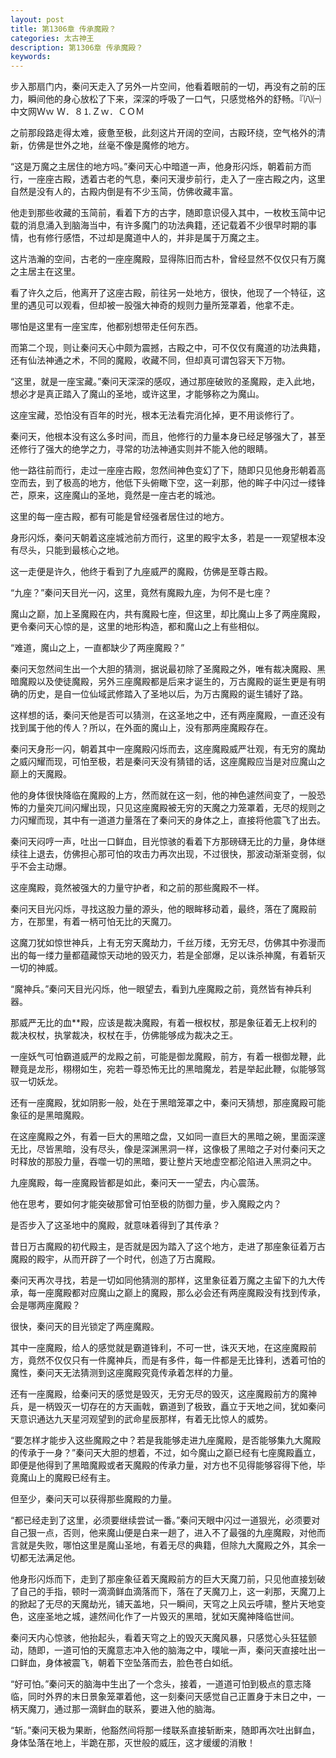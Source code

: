 ```yaml
---
layout: post
title: 第1306章 传承魔殿？
categories: 太古神王
description: 第1306章 传承魔殿？
keywords:
---
```


步入那扇门内，秦问天走入了另外一片空间，他看着眼前的一切，再没有之前的压力，瞬间他的身心放松了下来，深深的呼吸了一口气，只感觉格外的舒畅。『㈧㈠中文网Ｗｗ Ｗ．８⒈Ｚｗ．ＣＯＭ

之前那段路走得太难，疲惫至极，此刻这片开阔的空间，古殿环绕，空气格外的清新，仿佛是世外之地，丝毫不像是魔修的地方。

“这是万魔之主居住的地方吗。”秦问天心中暗道一声，他身形闪烁，朝着前方而行，一座座古殿，透着古老的气息，秦问天漫步前行，走入了一座古殿之内，这里自然是没有人的，古殿内倒是有不少玉简，仿佛收藏丰富。

他走到那些收藏的玉简前，看着下方的古字，随即意识侵入其中，一枚枚玉简中记载的消息涌入到脑海当中，有许多魔门的功法典籍，还记载着不少很早时期的事情，也有修行感悟，不过却是魔道中人的，并非是属于万魔之主。

这片浩瀚的空间，古老的一座座魔殿，显得陈旧而古朴，曾经显然不仅仅只有万魔之主居主在这里。

看了许久之后，他离开了这座古殿，前往另一处地方，很快，他现了一个特征，这里的遇见可以观看，但却被一股强大神奇的规则力量所笼罩着，他拿不走。

哪怕是这里有一座宝库，他都别想带走任何东西。

而第二个现，则让秦问天心中颇为震撼，古殿之中，可不仅仅有魔道的功法典籍，还有仙法神通之术，不同的魔殿，收藏不同，但却真可谓包容天下万物。

“这里，就是一座宝藏。”秦问天深深的感叹，通过那座破败的圣魔殿，走入此地，想必才是真正踏入了魔山的圣地，或许这里，才能够称之为魔山。

这座宝藏，恐怕没有百年的时光，根本无法看完消化掉，更不用谈修行了。

秦问天，他根本没有这么多时间，而且，他修行的力量本身已经足够强大了，甚至还修行了强大的绝学之力，寻常的功法神通实则并不能入他的眼睛。

他一路往前而行，走过一座座古殿，忽然间神色变幻了下，随即只见他身形朝着高空而去，到了极高的地方，他低下头俯瞰下空，这一刹那，他的眸子中闪过一缕锋芒，原来，这座魔山的圣地，竟然是一座古老的城池。

这里的每一座古殿，都有可能是曾经强者居住过的地方。

身形闪烁，秦问天朝着这座城池前方而行，这里的殿宇太多，若是一一观望根本没有尽头，只能到最核心之地。

这一走便是许久，他终于看到了九座威严的魔殿，仿佛是至尊古殿。

“九座？”秦问天目光一闪，这里，竟然有魔殿九座，为何不是七座？

魔山之巅，加上圣魔殿在内，共有魔殿七座，但这里，却比魔山上多了两座魔殿，更令秦问天心惊的是，这里的地形构造，都和魔山之上有些相似。

“难道，魔山之上，一直都缺少了两座魔殿？”

秦问天忽然间生出一个大胆的猜测，据说最初除了圣魔殿之外，唯有裁决魔殿、黑暗魔殿以及使徒魔殿，另外三座魔殿都是后来才诞生的，万古魔殿的诞生更是有明确的历史，是自一位仙域武修踏入了圣地以后，为万古魔殿的诞生铺好了路。

这样想的话，秦问天他是否可以猜测，在这圣地之中，还有两座魔殿，一直还没有找到属于他的传人？所以，在外面的魔山上，没有那两座魔殿存在。

秦问天身形一闪，朝着其中一座魔殿闪烁而去，这座魔殿威严壮观，有无穷的魔劫之威闪耀而现，可怕至极，若是秦问天没有猜错的话，这座魔殿应当是对应魔山之巅上的天魔殿。

他的身体很快降临在魔殿的上方，然而就在这一刻，他的神色遽然间变了，一股恐怖的力量突兀间闪耀出现，只见这座魔殿被无穷的天魔之力笼罩着，无尽的规则之力闪耀而现，其中有一道道力量落在了秦问天的身体之上，直接将他震飞了出去。

秦问天闷哼一声，吐出一口鲜血，目光惊骇的看着下方那磅礴无比的力量，身体继续往上退去，仿佛担心那可怕的攻击力再次出现，不过很快，那波动渐渐变弱，似乎不会主动爆。

这座魔殿，竟然被强大的力量守护者，和之前的那些魔殿不一样。

秦问天目光闪烁，寻找这股力量的源头，他的眼眸移动着，最终，落在了魔殿前方，在那里，有着一柄可怕无比的天魔刀。

这魔刀犹如惊世神兵，上有无穷天魔劫力，千丝万缕，无穷无尽，仿佛其中弥漫而出的每一缕力量都蕴藏惊天动地的毁灭力，若是全部爆，足以诛杀神魔，有着斩灭一切的神威。

“魔神兵。”秦问天目光闪烁，他一眼望去，看到九座魔殿之前，竟然皆有神兵利器。

那威严无比的血**殿，应该是裁决魔殿，有着一根权杖，那是象征着无上权利的裁决权杖，执掌裁决，权杖在手，仿佛能够成为裁决之王。

一座妖气可怕霸道威严的龙殿之前，可能是御龙魔殿，前方，有着一根御龙鞭，此鞭竟是龙形，栩栩如生，宛若一尊恐怖无比的黑暗魔龙，若是举起此鞭，似能够驾驭一切妖龙。

还有一座魔殿，犹如阴影一般，处在于黑暗笼罩之中，秦问天猜想，那座魔殿可能象征的是黑暗魔殿。

在这座魔殿之外，有着一巨大的黑暗之盘，又如同一直巨大的黑暗之碗，里面深邃无比，尽皆黑暗，没有尽头，像是深渊黑洞一样，这像极了黑暗之子对付秦问天之时释放的那股力量，吞噬一切的黑暗，要让整片天地虚空都沦陷进入黑洞之中。

九座魔殿，每一座魔殿皆都是如此，秦问天一一望去，内心震荡。

他在思考，要如何才能突破那曾可怕至极的防御力量，步入魔殿之内？

是否步入了这圣地中的魔殿，就意味着得到了其传承？

昔日万古魔殿的初代殿主，是否就是因为踏入了这个地方，走进了那座象征着万古魔殿的殿宇，从而开辟了一个时代，创造了万古魔殿。

秦问天再次寻找，若是一切如同他猜测的那样，这里象征着万魔之主留下的九大传承，每一座魔殿都对应魔山之巅上的魔殿，那么必会还有两座魔殿没有找到传承，会是哪两座魔殿？

很快，秦问天的目光锁定了两座魔殿。

其中一座魔殿，给人的感觉就是霸道锋利，不可一世，诛灭天地，在这座魔殿前方，竟然不仅仅只有一件魔神兵，而是有多件，每一件都是无比锋利，透着可怕的魔性，秦问天无法猜测到这座魔殿究竟传承着怎样的力量。

还有一座魔殿，给秦问天的感觉是毁灭，无穷无尽的毁灭，这座魔殿前方的魔神兵，是一柄毁灭一切存在的方天画戟，霸道到了极致，矗立于天地之间，犹如秦问天意识通达九天星河观望到的武命星辰那样，有着无比惊人的威势。

“要怎样才能步入这些魔殿之中？若是我能够走进九座魔殿，是否能够集九大魔殿的传承于一身？”秦问天大胆的想着，不过，如今魔山之巅已经有七座魔殿矗立，即便是他得到了黑暗魔殿或者天魔殿的传承力量，对方也不见得能够容得下他，毕竟魔山上的魔殿已经有主。

但至少，秦问天可以获得那些魔殿的力量。

“都已经走到了这里，必须要继续尝试一番。”秦问天眼中闪过一道狠光，必须要对自己狠一点，否则，他来魔山便是白来一趟了，进入不了最强的九座魔殿，对他而言就是失败，哪怕这里是魔山圣地，有着无尽的典籍，但除九大魔殿之外，其余一切都无法满足他。

他身形闪烁而下，走到了那座象征着天魔殿前方的巨大天魔刀前，只见他直接划破了自己的手指，顿时一滴滴鲜血滴落而下，落在了天魔刀上，这一刹那，天魔刀上的掀起了无尽的天魔劫光，铺天盖地，只一瞬间，天穹之上风云呼啸，整片天地变色，这座圣地之城，遽然间化作了一片毁灭的黑暗，犹如天魔神降临世间。

秦问天内心惊骇，他抬起头，看着天穹之上的毁灭天魔风暴，只感觉心头狂猛颤动，随即，一道可怕的天魔意志冲入他的脑海之中，噗呲一声，秦问天直接吐出一口鲜血，身体被震飞，朝着下空坠落而去，脸色苍白如纸。

“好可怕。”秦问天的脑海中生出了一个念头，接着，一道道可怕到极点的意志降临，同时外界的末日景象笼罩着他，这一刻秦问天感觉自己正置身于末日之中，一柄天魔刀，通过那一滴鲜血的联系，要进入他的脑海。

“斩。”秦问天极为果断，他豁然间将那一缕联系直接斩断来，随即再次吐出鲜血，身体坠落在地上，半跪在那，灭世般的威压，这才缓缓的消散！
